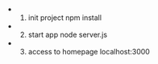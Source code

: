 - 1. init project
npm install

- 2. start app
node server.js

- 3. access to homepage
localhost:3000
